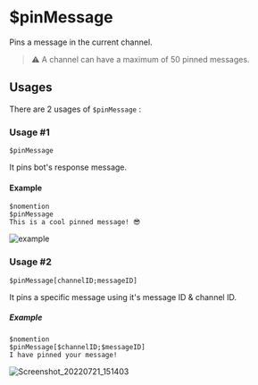 # $pinMessage
Pins a message in the current channel.

> ⚠️ A channel can have a maximum of 50 pinned messages.

## Usages
There are 2 usages of `$pinMessage` :

### Usage #1
```
$pinMessage
```
It pins bot's response message.

#### Example
```
$nomention
$pinMessage
This is a cool pinned message! 😎
```

![example](https://user-images.githubusercontent.com/69215413/123554940-97db0180-d750-11eb-95b5-2a995ff9c895.png)

### Usage #2
```
$pinMessage[channelID;messageID]
```
It pins a specific message using it's message ID & channel ID.

##### Example
```
$nomention
$pinMessage[$channelID;$messageID]
I have pinned your message!
```
![Screenshot_20220721_151403](https://user-images.githubusercontent.com/95774950/180184192-bb11736d-1f92-4ce9-b3e0-df513179fa0c.png)
